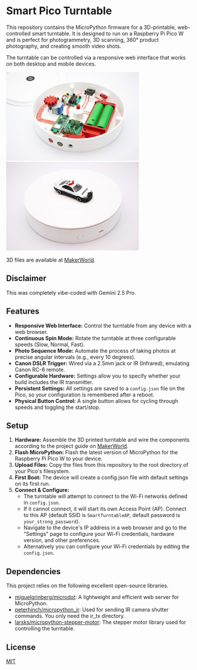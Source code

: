 
# Smart Pico Turntable

This repository contains the MicroPython firmware for a 3D-printable, web-controlled smart turntable. It is designed to run on a Raspberry Pi Pico W and is perfect for photogrammetry, 3D scanning, 360° product photography, and creating smooth video shots.

The turntable can be controlled via a responsive web interface that works on both desktop and mobile devices.

![Smart-Pico-Turntable](/assets/images/1.jpg) ![Smart-Pico-Turntable](/assets/images/3.jpg)

3D files are available at [MakerWorld](https://makerworld.com/en/models/1579183).

## Disclaimer

This was completely vibe-coded with Gemini 2.5 Pro.

## Features

- **Responsive Web Interface:** Control the turntable from any device with a web browser.
- **Continuous Spin Mode:** Rotate the turntable at three configurable speeds (Slow, Normal, Fast).
- **Photo Sequence Mode:** Automate the process of taking photos at precise angular intervals (e.g., every 10 degrees).
- **Canon DSLR Trigger:** Wired via a 2.5mm jack or IR (Infrared), emulating Canon RC-6 remote.
- **Configurable Hardware:** Settings allow you to specify whether your build includes the IR transmitter.
- **Persistent Settings:** All settings are saved to a `config.json` file on the Pico, so your configuration is remembered after a reboot.
- **Physical Button Control:** A single button allows for cycling through speeds and toggling the start/stop.

## Setup

 1. **Hardware:** Assemble the 3D printed turntable and wire the components according to the project guide on [MakerWorld](https://makerworld.com/en/models/1579183).
 2. **Flash MicroPython:** Flash the latest version of MicroPython for the Raspberry Pi Pico W to your device.
3. **Upload Files:** Copy the files from this repository to the root directory of your Pico's filesystem.
4. **First Boot:** The device will create a config.json file with default settings on its first run.
5. **Connect & Configure:**
   - The turntable will attempt to connect to the Wi-Fi networks defined in `config.json`.
   - If it cannot connect, it will start its own Access Point (AP). Connect to this AP (default SSID is `SmartTurntableAP`, default password is `your_strong_password`).
   - Navigate to the device's IP address in a web browser and go to the "Settings" page to configure your Wi-Fi credentials, hardware version, and other preferences.
   - Alternatively you can configure your Wi-Fi credentials by editing the `config.json`.
## Dependencies

This project relies on the following excellent open-source libraries.

- [miguelgrinberg/microdot](https://github.com/miguelgrinberg/microdot): A lightweight and efficient web server for MicroPython.
- [peterhinch/micropython_ir](https://github.com/peterhinch/micropython_ir): Used for sending IR camera shutter commands. You only need the ir_tx directory.
- [larsks/micropython-stepper-motor](https://github.com/larsks/micropython-stepper-motor): The stepper motor library used for controlling the turntable.


## License

[MIT](https://choosealicense.com/licenses/mit/)

